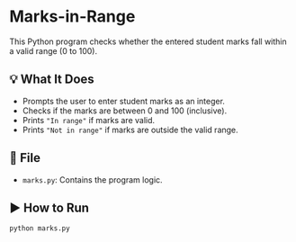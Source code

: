 # Marks-in-Range

This Python program checks whether the entered student marks fall within a valid range (0 to 100).

## 💡 What It Does

- Prompts the user to enter student marks as an integer.
- Checks if the marks are between 0 and 100 (inclusive).
- Prints `"In range"` if marks are valid.
- Prints `"Not in range"` if marks are outside the valid range.

## 📁 File

- `marks.py`: Contains the program logic.

## ▶️ How to Run

```bash
python marks.py
